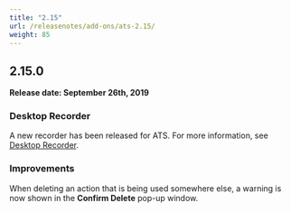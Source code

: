 ```yaml
---
title: "2.15"
url: /releasenotes/add-ons/ats-2.15/
weight: 85
---
```


## 2.15.0

**Release date: September 26th, 2019**

### Desktop Recorder

A new recorder has been released for ATS. For more information, see [Desktop Recorder](/appstore/supported-add-ons/ats/rg-two-recorder/).

### Improvements

When deleting an action that is being used somewhere else, a warning is now shown in the **Confirm Delete** pop-up window.
